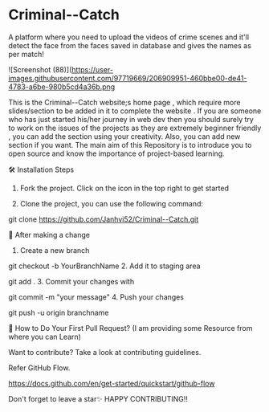 # Criminal--Catch
A platform where you need to upload the videos of crime scenes and it'll detect the face from the faces saved in database and gives the names as per match!

![Screenshot (88)](https://user-images.githubusercontent.com/97719669/206909951-460bbe00-de41-4783-a6be-980b5cd4a36b.png

This is the Criminal--Catch website;s home page , which require more slides/section to be added in it to complete the website . If you are someone who has just started his/her journey in web dev then you should surely try to work on the issues of the projects as they are extremely beginner friendly , you can add the section using your creativity. Also, you can add new section if you want. The main aim of this Repository is to introduce you to open source and know the importance of project-based learning.

🛠️ Installation Steps
1. Fork the project. Click on the  icon in the top right to get started

2. Clone the project, you can use the following command:

git clone https://github.com/Janhvi52/Criminal--Catch.git

🥂 After making a change
1. Create a new branch

git checkout -b YourBranchName
2. Add it to staging area

git add .
3. Commit your changes with

git commit -m "your message"
4. Push your changes

git push -u origin branchname

🫴 How to Do Your First Pull Request?
(I am providing some Resource from where you can Learn)

Want to contribute?
Take a look at contributing guidelines.

Refer GitHub Flow.

https://docs.github.com/en/get-started/quickstart/github-flow

Don't forget to leave a star✨
HAPPY CONTRIBUTING!!

